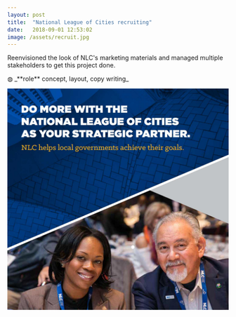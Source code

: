 ```yaml
---
layout: post
title:  "National League of Cities recruiting"
date:   2018-09-01 12:53:02
image: /assets/recruit.jpg
---
```

Reenvisioned the look of NLC's marketing materials and managed multiple stakeholders to get this project done.

<p class="involvement" markdown="1">
&#9677; _**role** concept, layout, copy writing_
</p>

[![Autonomous Vehicle Pilots Across America](/assets/recruit.jpg)](/projects/FINAL-recruiting-brochure.pdf)
